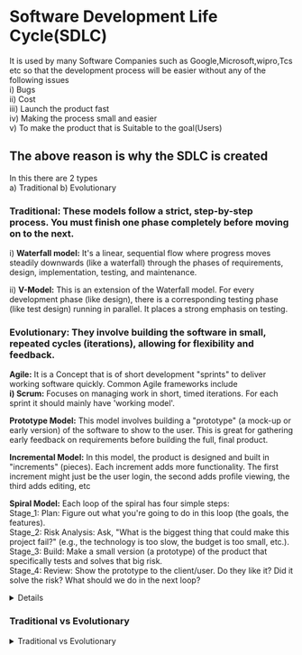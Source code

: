 # Software Development Life Cycle(SDLC)
It is used by many Software Companies such as Google,Microsoft,wipro,Tcs etc so that the development process will be easier without any of the following issues  
i) Bugs  
ii) Cost  
iii) Launch the product fast  
iv) Making the process small and easier  
v) To make the product that is Suitable to the goal(Users)  

## The above reason is why the SDLC is created
In this there are 2 types  
a) Traditional b) Evolutionary 

### Traditional: These models follow a strict, step-by-step process. You must finish one phase completely before moving on to the next.  

i) **Waterfall model:** It's a linear, sequential flow where progress moves steadily downwards (like a waterfall) through the phases of requirements, design, implementation, testing, and maintenance.  

ii) **V-Model:** This is an extension of the Waterfall model. For every development phase (like design), there is a corresponding testing phase (like test design) running in parallel. It places a strong emphasis on testing.  

### Evolutionary: They involve building the software in small, repeated cycles (iterations), allowing for flexibility and feedback.

**Agile:** It is a Concept that is of short development "sprints" to deliver working software quickly. Common Agile frameworks include  
    **i) Scrum:** Focuses on managing work in short, timed iterations. For each sprint it should mainly have 'working model'.

**Prototype Model:** This model involves building a "prototype" (a mock-up or early version) of the software to show to the user. This is great for gathering early feedback on requirements before building the full, final product.

**Incremental Model:** In this model, the product is designed and built in "increments" (pieces). Each increment adds more functionality. The first increment might just be the user login, the second adds profile viewing, the third adds editing, etc

**Spiral Model:** Each loop of the spiral has four simple steps:  
    Stage_1: Plan: Figure out what you're going to do in this loop (the goals, the features).  
    Stage_2: Risk Analysis: Ask, "What is the biggest thing that could make this project fail?" (e.g., the technology is too slow, the budget is too small, etc.).  
    Stage_3: Build: Make a small version (a prototype) of the product that specifically tests and solves that big risk.  
    Stage_4: Review: Show the prototype to the client/user. Do they like it? Did it solve the risk? What should we do in the next loop?  
    <details>
      ![SDLC Diagram](https://github.com/LikhithAvinash/Computer_Science_Notes/raw/master/Software_Engineering/assets/SDLC.png)
    </details>

### Traditional vs Evolutionary
<details>
   <summary>Traditional vs Evolutionary</summary>
   <img width="675" height="899" alt="Traditional vs Evolutionary" src="https://github.com/user-attachments/assets/cd2fcf0a-1f24-4f4c-9b80-b1491d7ba11c" />
</details>










